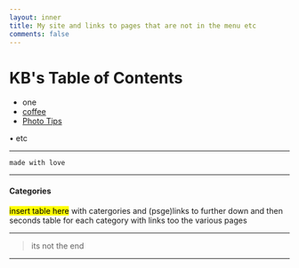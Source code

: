 ```yaml
---
layout: inner
title: My site and links to pages that are not in the menu etc
comments: false
---
```


# KB's Table of Contents

- one
- [coffee](http://katieball.me/breathe/coffee)
- [Photo Tips](http://katieball.me/phototips/)


• etc

---


`made with love`

---

#### Categories

<mark>insert table here</mark> with catergories and (psge)links to further down and then seconds table for each category with links too the various pages


---

> its not the end

---


